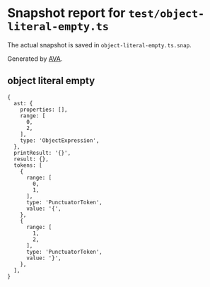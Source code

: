 # Snapshot report for `test/object-literal-empty.ts`

The actual snapshot is saved in `object-literal-empty.ts.snap`.

Generated by [AVA](https://avajs.dev).

## object literal empty

    {
      ast: {
        properties: [],
        range: [
          0,
          2,
        ],
        type: 'ObjectExpression',
      },
      printResult: '{}',
      result: {},
      tokens: [
        {
          range: [
            0,
            1,
          ],
          type: 'PunctuatorToken',
          value: '{',
        },
        {
          range: [
            1,
            2,
          ],
          type: 'PunctuatorToken',
          value: '}',
        },
      ],
    }
